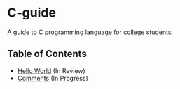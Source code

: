 ﻿# C-guide
A guide to C programming language for college students.

## Table of Contents
- [Hello World](01%20-%20Hello%20World.md) (In Review)
- [Comments](02%20-%20Comments.md) (In Progress)
